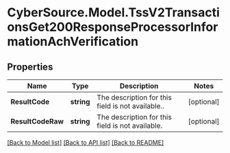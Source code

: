 # CyberSource.Model.TssV2TransactionsGet200ResponseProcessorInformationAchVerification
## Properties

Name | Type | Description | Notes
------------ | ------------- | ------------- | -------------
**ResultCode** | **string** | The description for this field is not available..  | [optional] 
**ResultCodeRaw** | **string** | The description for this field is not available.  | [optional] 

[[Back to Model list]](../README.md#documentation-for-models) [[Back to API list]](../README.md#documentation-for-api-endpoints) [[Back to README]](../README.md)

